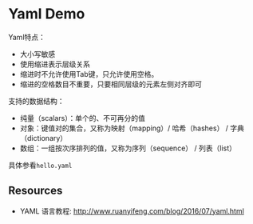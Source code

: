 Yaml Demo
=========

Yaml特点：

- 大小写敏感
- 使用缩进表示层级关系
- 缩进时不允许使用Tab键，只允许使用空格。
- 缩进的空格数目不重要，只要相同层级的元素左侧对齐即可

支持的数据结构：

- 纯量（scalars）：单个的、不可再分的值
- 对象：键值对的集合，又称为映射（mapping）/ 哈希（hashes） / 字典（dictionary）
- 数组：一组按次序排列的值，又称为序列（sequence） / 列表（list）

具体参看`hello.yaml`

Resources
---------

- YAML 语言教程: http://www.ruanyifeng.com/blog/2016/07/yaml.html
